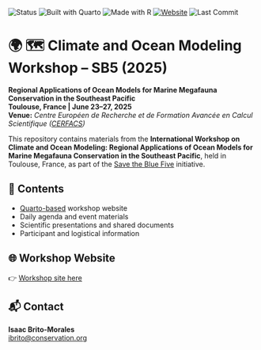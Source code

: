 ![Status](https://img.shields.io/badge/status-active-brightgreen) ![Built with Quarto](https://img.shields.io/badge/Built%20with-Quarto-5D6AB1?logo=quarto) ![Made with R](https://img.shields.io/badge/Made%20with-R-276DC3?logo=R) [![Website](https://img.shields.io/badge/View-Website-green)](https://isaakbm.github.io/megafauna_CC_workshop2025/) ![Last Commit](https://img.shields.io/github/last-commit/IsaakBM/megafauna_CC_workshop2025)

# 🌍 🗺️ Climate and Ocean Modeling Workshop – SB5 (2025)

**Regional Applications of Ocean Models for Marine Megafauna Conservation in the Southeast Pacific**\
**Toulouse, France \| June 23–27, 2025**\
**Venue:** *Centre Européen de Recherche et de Formation Avancée en Calcul Scientifique ([CERFACS](https://cerfacs.fr/en/home/))*

This repository contains materials from the **International Workshop on Climate and Ocean Modeling: Regional Applications of Ocean Models for Marine Megafauna Conservation in the Southeast Pacific**, 
held in Toulouse, France, as part of the [Save the Blue Five](https://savethebluefive.net/) initiative.

## 📂 Contents

-   [Quarto-based](https://quarto.org/) workshop website
-   Daily agenda and event materials
-   Scientific presentations and shared documents
-   Participant and logistical information

## 🌐 Workshop Website

👉 [Workshop site here](https://isaakbm.github.io/megafauna_CC_workshop2025/)

## 📬 Contact

**Isaac Brito-Morales**\
[ibrito\@conservation.org](mailto:ibrito@conservation.org)

